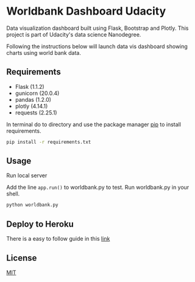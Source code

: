 # Worldbank Dashboard Udacity

Data visualization dashboard built using Flask, Bootstrap and Plotly. This project is part of Udacity's data science Nanodegree.

Following the instructions below will launch data vis dashboard showing charts using world bank data.

## Requirements

- Flask (1.1.2)
- gunicorn (20.0.4)
- pandas (1.2.0)
- plotly (4.14.1)
- requests (2.25.1)

In terminal do to directory and use the package manager [pip](https://pip.pypa.io/en/stable/) to install requirements.

```bash
pip install -r requirements.txt
```

## Usage
Run local server

Add the line ```app.run()``` to worldbank.py to test. Run worldbank.py in your shell.

```bash
python worldbank.py
```

## Deploy to Heroku
There is a easy to follow guide in this [link](https://dev.to/techparida/how-to-deploy-a-flask-app-on-heroku-heb)


## License
[MIT](https://choosealicense.com/licenses/mit/)
